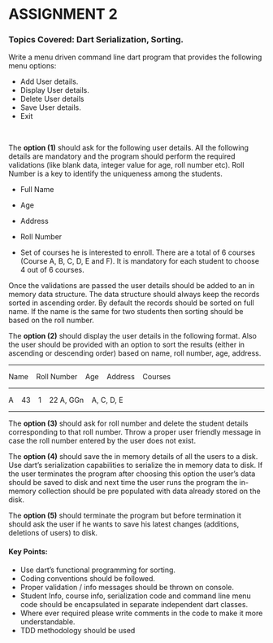 # ASSIGNMENT 2

### Topics Covered: Dart Serialization, Sorting.

Write a menu driven command line dart program that provides the following menu options:

- Add User details.
- Display User details.
- Delete User details
- Save User details.
- Exit

<br> 

The **option (1)** should ask for the following user details. All the following details are mandatory and the program should perform the required validations (like blank data, integer value for age, roll number etc). Roll Number is a key to identify the uniqueness among the students.

- Full Name
- Age
- Address
- Roll Number

- Set of courses he is interested to enroll. There are a total of 6 courses (Course A, B, C, D, E and F). It is mandatory for each student to choose 4 out of 6 courses. <br>

Once the validations are passed the user details should be added to an in memory data structure. The data structure should always keep the records sorted in ascending order. By default the records should be sorted on full name. If the name is the same for two students then sorting should be based on the roll number.

The **option (2)** should display the user details in the following format. Also the user should be provided with an option to sort the results (either in ascending or descending order) based on name, roll number, age, address.

<hr>
Name &nbsp;&nbsp; Roll Number &nbsp;&nbsp; Age &nbsp;&nbsp; Address &nbsp;&nbsp; Courses
<hr> 
A &nbsp;&nbsp; 43 &nbsp;&nbsp; 1 &nbsp;&nbsp; 22 A, GGn &nbsp;&nbsp; A, C, D, E

<hr>

The **option (3)** should ask for roll number and delete the student details corresponding to that roll number. Throw a proper user friendly message in case the roll number entered by the user does not exist.

The **option (4)** should save the in memory details of all the users to a disk. Use dart’s serialization capabilities to serialize the in memory data to disk. If the user terminates the program after choosing this option the user’s data should be saved to disk and next time the user runs the program the in-memory collection should be pre populated with data already stored on the disk.

The **option (5)** should terminate the program but before termination it should ask the user if he wants to save his latest changes (additions, deletions of users) to disk.

#### Key Points:

- Use dart’s functional programming for sorting.
- Coding conventions should be followed.
- Proper validation / info messages should be thrown on console.
- Student Info, course info, serialization code and command line menu code should be encapsulated in separate independent dart classes.
- Where ever required please write comments in the code to make it more understandable.
- TDD methodology should be used
